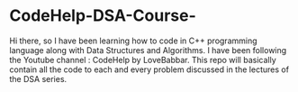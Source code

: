 # CodeHelp-DSA-Course-
Hi there, so I have been learning how to code in C++ programming language along with Data Structures and Algorithms.
I have been following the Youtube channel : CodeHelp by LoveBabbar.
This repo will basically contain all the code to each and every problem discussed in the lectures of the DSA series.

